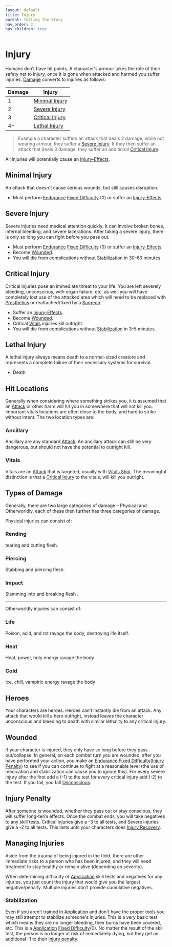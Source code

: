 ```yaml
---
layout: default
title: Injury
parent: Telling The Story
nav_order: 2
has_children: true
---
```

# Injury
Humans don’t have hit points. A character's armour takes the role of their safety net to injury, once it is gone when attacked and harmed you suffer injuries. [Damage](Terminology#Damage) converts to injuries as follows:

| Damage | Injury                                |
| ------ | ------------------------------------- |
| 1      | [Minimal Injury](#Minimal%20Injury)   |
| 2      | [Severe Injury](#Severe%20Injury)     |
| 3      | [Critical Injury](#Critical%20Injury) |
| 4+     | [Lethal Injury](#Lethal%20Injury)     |

> Example a character suffers an attack that deals 2 damage, while not wearing armour, they suffer a [Severe Injury](#Severe%20Injury). If they then suffer an attack that deals 3 damage, they suffer an additional [Critical Injury](#Critical%20Injury).

All injuries will potentially cause an [Injury-Effects](Injury-Effects).
## Minimal Injury
An attack that doesn't cause serious wounds, but still causes disruption.
* Must perform [Endurance](Strength#Endurance) [Fixed Difficulty](Skills#Fixed%20Difficulty) (0) or suffer an [Injury-Effects](Injury-Effects).

## Severe Injury
Severe injuries need medical attention quickly. It can involve broken bones, internal bleeding, and severe lacerations. After taking a severe injury, there is only so long you can fight before you pass out. 
* Must perform [Endurance](Strength#Endurance) [Fixed Difficulty](Skills#Fixed%20Difficulty) (0) or suffer an [Injury-Effects](Injury-Effects).
* Become [Wounded](#Wounded).
* You will die from complications without [Stabilization](#Stabilization) in 30–60 minutes.

## Critical Injury
Critical injuries pose an immediate threat to your life. You are left severely bleeding, unconscious, with organ failure, etc. as well you will have completely lost use of the attacked area which will need to be replaced with [Prosthetics](Character-Development#Prosthetics) or reattached/fixed by a [Surgeon](Academic#Surgeon).
* Suffer an [Injury-Effects](Injury-Effects).
* Become [Wounded](#Wounded).
* Critical [Vitals](#Vitals) injuries kill outright.
* You will die from complications without [Stabilization](#Stabilization) in 3–5 minutes.

## Lethal Injury
A lethal injury always means death to a normal-sized creature and represents a complete failure of their necessary systems for survival. 
* Death

## Hit Locations
Generally when considering where something strikes you, it is assumed that an [Attack](Terminology#Attack) or other harm will hit you in somewhere that will not kill you. Important vitals locations are often close to the body, and hard to strike without intent. The two location types are:
### Ancillary
Ancillary are any standard [Attack](Terminology#Attack). An ancillary attack can still be very dangerous, but should not have the potential to outright kill.
### Vitals
Vitals are an [Attack](Terminology#Attack) that is targeted, usually with [Vitals Shot](Attacks#Vitals%20Hit). The meaningful distinction is that a [Critical Injury](#Critical%20Injury) to the vitals, will kill you outright.

## Types of Damage
Generally, there are two large categories of damage – Physical and Otherworldly, each of these then further has three categories of damage.

Physical injuries can consist of:
### Rending
tearing and cutting flesh.
### Piercing
Stabbing and piercing flesh.
### Impact
Slamming into and breaking flesh .

---

Otherworldly injuries can consist of:
### Life
Poison, acid, and rot ravage the body, destroying life itself.
### Heat
Heat, power, holy energy ravage the body 
### Cold
Ice, chill, vampiric energy ravage the body

## Heroes
Your characters are heroes. Heroes can’t instantly die from an attack. Any attack that would kill a hero outright, instead leaves the character unconscious and bleeding to death with similar lethality to any critical injury.

## Wounded
If your character is injured, they only have so long before they pass out/collapse. In general, on each combat turn you are wounded, after you have performed your action, you make an [Endurance](Strength#Endurance) [Fixed Difficulty](Skills#Fixed%20Difficulty)([Injury Penalty](#Injury%20Penalty)) to see if you can continue to fight at a reasonable level (the use of medication and stabilization can cause you to ignore this). For every severe injury after the first add a (-1) to the test for every critical injury add (-2) to the test. If you fail, you fall [Unconscious](Effects#Unconscious).

## Injury Penalty
After someone is wounded, whether they pass out or stay conscious, they will suffer long-term effects. Once the combat ends, you will take negatives to any skill tests. Critical injuries give a -3 to all tests, and Severe injuries give a -2 to all tests. This lasts until your characters does [Injury Recovery](Activities#Injury%20Recovery).

## Managing Injuries
Aside from the trauma of being injured in the field, there are other immediate risks to a person who has been injured, and they will need treatment to stay healthy or remain alive (depending on severity).

When determining difficulty of [Application](Intelligence#Application) skill tests and negatives for any injuries, you just count the injury that would give you the largest negative/penalty. Multiple injuries don’t provide cumulative negatives.

### Stabilization
Even if you aren’t trained in [Application](Intelligence#Application) and don't have the proper tools you may still attempt to stabilize someone's injuries. This is a very basic test which means they are no longer bleeding, their burns have been covered, etc. This is a [Application](Intelligence#Application) [Fixed Difficulty](Skills#Fixed%20Difficulty)(0). No matter the result of the skill test, the person is no longer at risk of immediately dying, but they get an additional -1 to their [injury penalty](#Lingering%20Pain). 